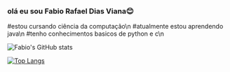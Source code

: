 ### olá eu sou Fabio Rafael Dias Viana😊

#estou cursando ciência da computação\n
#atualmente estou aprendendo java\n
#tenho conhecimentos basicos de python e c\n


![Fabio's GitHub stats](https://github-readme-stats.vercel.app/api?username=Fabio2500&show_icons=true&theme=radical)


[![Top Langs](https://github-readme-stats.vercel.app/api/top-langs/?username=Fabio2500&layout=donut-vertical)](https://github.com/anuraghazra/github-readme-stats)

